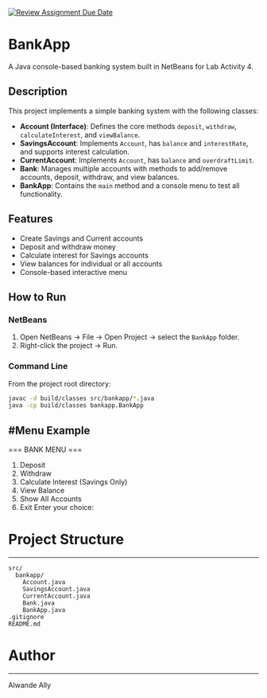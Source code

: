 [![Review Assignment Due Date](https://classroom.github.com/assets/deadline-readme-button-22041afd0340ce965d47ae6ef1cefeee28c7c493a6346c4f15d667ab976d596c.svg)](https://classroom.github.com/a/lA6JrJDS)

# BankApp

A Java console-based banking system built in NetBeans for Lab Activity 4.

## Description
This project implements a simple banking system with the following classes:

- **Account (Interface)**: Defines the core methods `deposit`, `withdraw`, `calculateInterest`, and `viewBalance`.
- **SavingsAccount**: Implements `Account`, has `balance` and `interestRate`, and supports interest calculation.
- **CurrentAccount**: Implements `Account`, has `balance` and `overdraftLimit`.
- **Bank**: Manages multiple accounts with methods to add/remove accounts, deposit, withdraw, and view balances.
- **BankApp**: Contains the `main` method and a console menu to test all functionality.

## Features
- Create Savings and Current accounts
- Deposit and withdraw money
- Calculate interest for Savings accounts
- View balances for individual or all accounts
- Console-based interactive menu

## How to Run

### NetBeans
1. Open NetBeans → File → Open Project → select the `BankApp` folder.
2. Right-click the project → Run.

### Command Line
From the project root directory:
```bash
javac -d build/classes src/bankapp/*.java
java -cp build/classes bankapp.BankApp
```
#Menu Example
---

=== BANK MENU ===
1. Deposit
2. Withdraw
3. Calculate Interest (Savings Only)
4. View Balance
5. Show All Accounts
0. Exit
Enter your choice:

#  Project Structure
---
```
src/
  bankapp/
    Account.java
    SavingsAccount.java
    CurrentAccount.java
    Bank.java
    BankApp.java
.gitignore
README.md
```

# Author
---

Alwande Ally

                                                      






